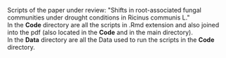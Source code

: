 Scripts of the paper under review: "Shifts in root-associated fungal communities under drought conditions in Ricinus communis L."
\
In the **Code** directory are all the scripts in .Rmd extension and also joined into the pdf (also located in the **Code** and in the main directory).
\
In the **Data** directory are all the Data used to run the scripts in the **Code** directory.


